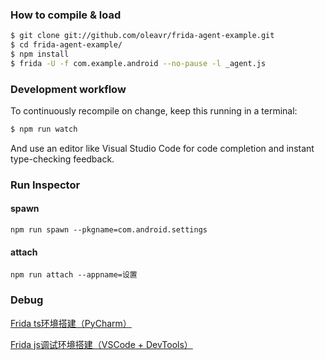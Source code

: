 ### How to compile & load

```sh
$ git clone git://github.com/oleavr/frida-agent-example.git
$ cd frida-agent-example/
$ npm install
$ frida -U -f com.example.android --no-pause -l _agent.js
```

### Development workflow

To continuously recompile on change, keep this running in a terminal:

```sh
$ npm run watch
```

And use an editor like Visual Studio Code for code completion and instant
type-checking feedback.

### Run Inspector
#### spawn
```shell
npm run spawn --pkgname=com.android.settings
```

#### attach
```shell
npm run attach --appname=设置
```

### Debug
[Frida ts环境搭建（PyCharm）](https://blog.xhyeax.com/2021/11/20/frida-script-debug-env-setup-pycharm/)

[Frida js调试环境搭建（VSCode + DevTools）](https://blog.xhyeax.com/2021/11/20/frida-script-debug-env-setup-vscode-devtools/)
